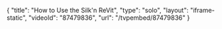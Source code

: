 {
    "title": "How to Use the Silk'n ReVit",
    "type": "solo",
    "layout": "iframe-static",
    "videoId": "87479836",
    "url": "\/tvpembed\/87479836"
}